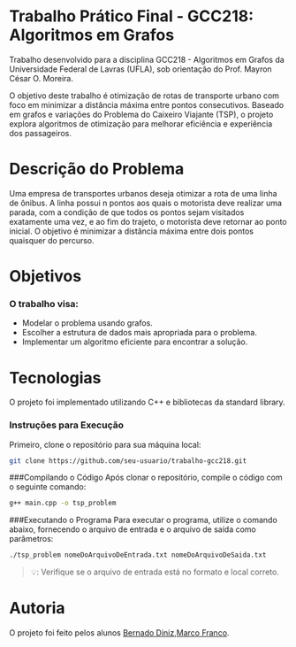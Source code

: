 # Trabalho Prático Final - GCC218: Algoritmos em Grafos

Trabalho desenvolvido para a disciplina GCC218 - Algoritmos em Grafos da Universidade Federal de Lavras (UFLA), sob orientação do Prof. Mayron César O. Moreira.

O objetivo deste trabalho é otimização de rotas de transporte urbano com foco em minimizar a distância máxima entre pontos consecutivos. Baseado em grafos e variações do Problema do Caixeiro Viajante (TSP), o projeto explora algoritmos de otimização para melhorar eficiência e experiência dos passageiros.

# Descrição do Problema
Uma empresa de transportes urbanos deseja otimizar a rota de uma linha de ônibus. A linha possui n pontos aos quais o motorista deve realizar uma parada, com a condição de que todos os pontos sejam visitados exatamente uma vez, e ao fim do trajeto, o motorista deve retornar ao ponto inicial. O objetivo é minimizar a distância máxima entre dois pontos quaisquer do percurso.

# Objetivos
### O trabalho visa:
- Modelar o problema usando grafos.
- Escolher a estrutura de dados mais apropriada para o problema.
- Implementar um algoritmo eficiente para encontrar a solução.

# Tecnologias
O projeto foi implementado utilizando C++ e bibliotecas da standard library.

### Instruções para Execução
Primeiro, clone o repositório para sua máquina local:

```sh
git clone https://github.com/seu-usuario/trabalho-gcc218.git
```
###Compilando o Código
Após clonar o repositório, compile o código com o seguinte comando:

```sh
g++ main.cpp -o tsp_problem
```
###Executando o Programa
Para executar o programa, utilize o comando abaixo, fornecendo o arquivo de entrada e o arquivo de saída como parâmetros:

```sh
./tsp_problem nomeDoArquivoDeEntrada.txt nomeDoArquivoDeSaida.txt
```
>:bulb:: Verifique se o arquivo de entrada está no formato e local correto.

# Autoria
O projeto foi feito pelos alunos [Bernado Diniz](https://github.com/youserz),[Marco Franco](https://github.com/MarcoTFranco).
